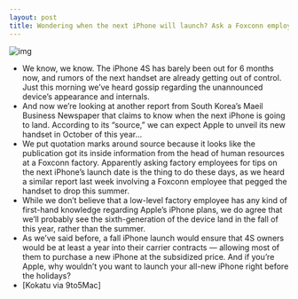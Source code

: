 ```yaml
---
layout: post
title: Wondering when the next iPhone will launch? Ask a Foxconn employee
---
```

![img](http://media.idownloadblog.com/wp-content/uploads/2012/04/tv-tokyo.jpg)
* We know, we know. The iPhone 4S has barely been out for 6 months now, and rumors of the next handset are already getting out of control. Just this morning we’ve heard gossip regarding the unannounced device’s appearance and internals.
* And now we’re looking at another report from South Korea’s Maeil Business Newspaper that claims to know when the next iPhone is going to land. According to its “source,” we can expect Apple to unveil its new handset in October of this year…
* We put quotation marks around source because it looks like the publication got its inside information from the head of human resources at a Foxconn factory. Apparently asking factory employees for tips on the next iPhone’s launch date is the thing to do these days, as we heard a similar report last week involving a Foxconn employee that pegged the handset to drop this summer.
* While we don’t believe that a low-level factory employee has any kind of first-hand knowledge regarding Apple’s iPhone plans, we do agree that we’ll probably see the sixth-generation of the device land in the fall of this year, rather than the summer.
* As we’ve said before, a fall iPhone launch would ensure that 4S owners would be at least a year into their carrier contracts — allowing most of them to purchase a new iPhone at the subsidized price. And if you’re Apple, why wouldn’t you want to launch your all-new iPhone right before the holidays?
* [Kokatu via 9to5Mac]

